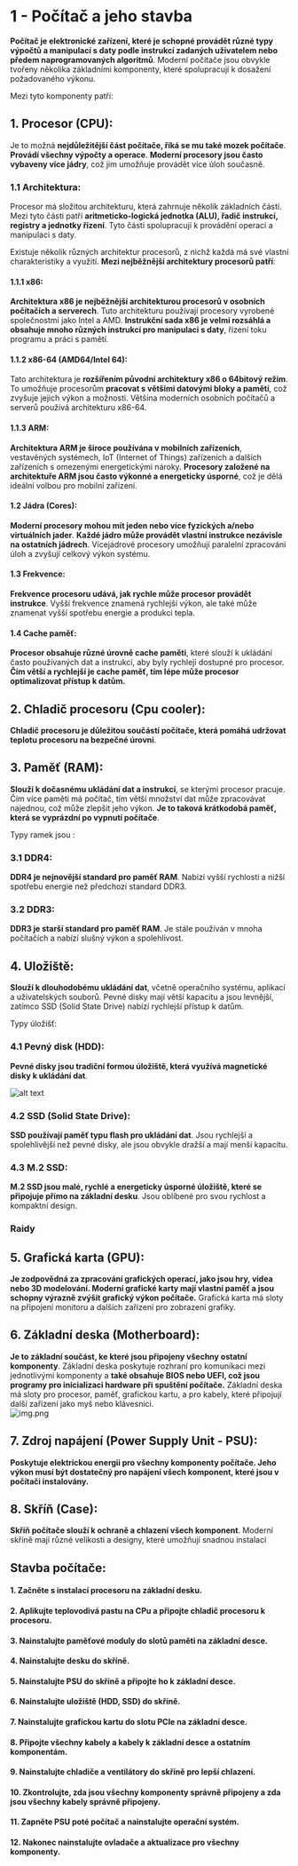 # 1 - Počítač a jeho stavba
**Počítač je elektronické zařízení, které je schopné provádět různé typy výpočtů a 
manipulací s daty podle instrukcí zadaných uživatelem nebo předem naprogramovaných 
algoritmů**. Moderní počítače jsou obvykle tvořeny několika základními komponenty, 
které spolupracují k dosažení požadovaného výkonu. 

Mezi tyto komponenty patří:

## **1. Procesor (CPU)**: 
Je to možná **nejdůležitější část počítače, říká se mu také mozek počítače**.
**Provádí všechny výpočty a operace**. **Moderní procesory jsou často vybaveny více jádry**,
což jim umožňuje provádět více úloh současně.

### 1.1 Architektura: 
Procesor má složitou architekturu, která zahrnuje několik základních částí. 
Mezi tyto části patří **aritmeticko-logická jednotka (ALU), řadič instrukcí, 
registry a jednotky řízení**. Tyto části spolupracují k 
provádění operací a manipulaci s daty.

Existuje několik různých architektur procesorů, 
z nichž každá má své vlastní charakteristiky a využití. 
**Mezi nejběžnější architektury procesorů patří**:

#### 1.1.1 x86: 
**Architektura x86 je nejběžnější architekturou procesorů v osobních počítačích a serverech**.
Tuto architekturu používají procesory vyrobené společnostmi jako Intel a AMD. 
**Instrukční sada x86 je velmi rozsáhlá a obsahuje mnoho různých instrukcí pro 
manipulaci s daty**, řízení toku programu a práci s pamětí.

#### 1.1.2 x86-64 (AMD64/Intel 64): 
Tato architektura je **rozšířením původní architektury x86 o 64bitový režim**. 
To umožňuje procesorům **pracovat s většími datovými bloky a pamětí**, což zvyšuje 
jejich výkon a možnosti. Většina moderních osobních počítačů a serverů používá 
architekturu x86-64.

#### 1.1.3 ARM: 
**Architektura ARM je široce používána v mobilních zařízeních**, vestavěných systémech, 
IoT (Internet of Things) zařízeních a dalších zařízeních s omezenými energetickými nároky.
**Procesory založené na architektuře ARM jsou často výkonné a energeticky úsporné**, 
což je dělá ideální volbou pro mobilní zařízení.

#### 1.2 Jádra (Cores): 
**Moderní procesory mohou mít jeden nebo více fyzických a/nebo virtuálních jader**. 
**Každé jádro může provádět vlastní instrukce nezávisle na ostatních jádrech**. 
Vícejádrové procesory umožňují paralelní zpracování úloh a zvyšují celkový výkon systému.

#### 1.3 Frekvence: 
**Frekvence procesoru udává, jak rychle může procesor provádět instrukce**. 
Vyšší frekvence znamená rychlejší výkon, ale také může znamenat vyšší spotřebu 
energie a produkci tepla.

#### 1.4 Cache paměť: 
**Procesor obsahuje různé úrovně cache paměti**, 
které slouží k ukládání často používaných dat a instrukcí, 
aby byly rychleji dostupné pro procesor. **Čím větší a rychlejší je cache paměť, 
tím lépe může procesor optimalizovat přístup k datům.**

## 2. Chladič procesoru (Cpu cooler): 
**Chladič procesoru je důležitou součástí počítače, 
která pomáhá udržovat teplotu procesoru na bezpečné úrovni**.

## **3. Paměť (RAM)**: 
**Slouží k dočasnému ukládání dat a instrukcí**, 
se kterými procesor pracuje. Čím více paměti má počítač, 
tím větší množství dat může zpracovávat najednou, což může zlepšit jeho výkon.
**Je to taková krátkodobá paměť, která se vyprázdní po vypnutí počítače**.

Typy ramek jsou :

### 3.1 DDR4:
**DDR4 je nejnovější standard pro paměť RAM**. 
Nabízí vyšší rychlosti a nižší spotřebu energie než předchozí standard DDR3.
### 3.2 DDR3:
**DDR3 je starší standard pro paměť RAM**. 
Je stále používán v mnoha počítačích a nabízí slušný výkon a spolehlivost.

## **4. Uložiště**: 
**Slouží k dlouhodobému ukládání dat**, 
včetně operačního systému, aplikací a uživatelských souborů. 
Pevné disky mají větší kapacitu a jsou levnější, zatímco SSD (Solid State Drive) 
nabízí rychlejší přístup k datům.

Typy úložišť:

### 4.1 Pevný disk (HDD):
**Pevné disky jsou tradiční formou úložiště, která využívá magnetické disky k ukládání dat**.

![alt text](image.png)
### 4.2 SSD (Solid State Drive):
**SSD používají paměť typu flash pro ukládání dat**. Jsou rychlejší a spolehlivější než pevné disky, ale jsou obvykle dražší a mají menší kapacitu.
### 4.3 M.2 SSD:
**M.2 SSD jsou malé, rychlé a energeticky úsporné úložiště, které se připojuje přímo na základní desku**. Jsou oblíbené pro svou rychlost a kompaktní design.

### Raidy

    


## **5. Grafická karta (GPU)**: 
**Je zodpovědná za zpracování grafických operací, 
jako jsou hry, videa nebo 3D modelování. Moderní grafické karty 
mají vlastní paměť a jsou schopny výrazně zvýšit grafický výkon počítače.**
Grafická karta má sloty na připojení monitoru a dalších zařízení pro zobrazení grafiky.

## **6. Základní deska (Motherboard)**: 
**Je to základní součást, ke které jsou připojeny všechny ostatní komponenty**. 
Základní deska poskytuje rozhraní pro komunikaci mezi jednotlivými komponenty a 
**také obsahuje BIOS nebo UEFI, což jsou programy pro inicializaci hardware při 
spuštění počítače.** Základní deska má sloty pro procesor, paměť, grafickou kartu, 
a pro kabely, které připojují další zařízení jako myš nebo klávesnici.
<br>![img.png](img.png)

## **7. Zdroj napájení (Power Supply Unit - PSU)**: 
**Poskytuje elektrickou energii pro všechny komponenty počítače. 
Jeho výkon musí být dostatečný pro napájení všech komponent, které jsou v 
počítači instalovány.**

## **8. Skříň (Case)**:
**Skříň počítače slouží k ochraně a chlazení všech komponent**.
Moderní skříně mají různé velikosti a designy, které umožňují snadnou instalaci

## Stavba počítače:
#### 1. Začněte s instalací procesoru na základní desku.
#### 2. Aplikujte teplovodivá pastu na CPu a připojte chladič procesoru k procesoru.
#### 3. Nainstalujte paměťové moduly do slotů paměti na základní desce.
#### 4. Nainstalujte desku do skříně.
#### 5. Nainstalujte PSU do skříně a připojte ho k základní desce.
#### 6. Nainstalujte uložiště (HDD, SSD) do skříně.
#### 7. Nainstalujte grafickou kartu do slotu PCIe na základní desce.
#### 8. Připojte všechny kabely a kabely k základní desce a ostatním komponentám.
#### 9. Nainstalujte chladiče a ventilátory do skříně pro lepší chlazení.
#### 10. Zkontrolujte, zda jsou všechny komponenty správně připojeny a zda jsou všechny kabely správně připojeny.
#### 11. Zapněte PSU poté počítač a nainstalujte operační systém.
#### 12. Nakonec nainstalujte ovladače a aktualizace pro všechny komponenty.